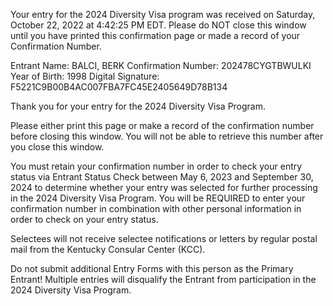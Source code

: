 Your entry for the 2024 Diversity Visa program was received on Saturday, October 22, 2022 at 4:42:25 PM EDT. Please do NOT close this window until you have printed this confirmation page or made a record of your Confirmation Number.

Entrant Name:
BALCI, BERK
Confirmation Number:
202478CYGTBWULKI
Year of Birth:
1998
Digital Signature:
F5221C9B00B4AC007FBA7FC45E2405649D78B134

Thank you for your entry for the 2024 Diversity Visa Program.

Please either print this page or make a record of the confirmation number before closing this window. You will not be able to retrieve this number after you close this window.

You must retain your confirmation number in order to check your entry status via Entrant Status Check between May 6, 2023 and September 30, 2024 to determine whether your entry was selected for further processing in the 2024 Diversity Visa Program. You will be REQUIRED to enter your confirmation number in combination with other personal information in order to check on your entry status.

Selectees will not receive selectee notifications or letters by regular postal mail from the Kentucky Consular Center (KCC).

Do not submit additional Entry Forms with this person as the Primary Entrant! Multiple entries will disqualify the Entrant from participation in the 2024 Diversity Visa Program.

